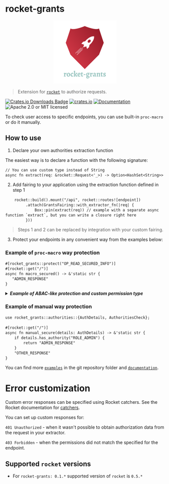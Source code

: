 # rocket-grants

<p align="center">
    <img alt="rocket-grants" src="https://github.com/DDtKey/protect-endpoints/raw/main/rocket-grants/logo.png">
</p>

> Extension for [`rocket`] to authorize requests.

[![Crates.io Downloads Badge](https://img.shields.io/crates/d/rocket-grants)](https://crates.io/crates/rocket-grants)
[![crates.io](https://img.shields.io/crates/v/rocket-grants)](https://crates.io/crates/rocket-grants)
[![Documentation](https://docs.rs/rocket-grants/badge.svg)](https://docs.rs/rocket-grants)
![Apache 2.0 or MIT licensed](https://img.shields.io/crates/l/rocket-grants)

To check user access to specific endpoints, you can use built-in `proc-macro` or do it manually.

## How to use


1. Declare your own authorities extraction function
   
The easiest way is to declare a function with the following signature:
```rust,ignore
// You can use custom type instead of String
async fn extract(req: &rocket::Request<'_>) -> Option<HashSet<String>>
```

2. Add fairing to your application using the extraction function defined in step 1
   
```rust,ignore
    rocket::build().mount("/api", rocket::routes![endpoint])
         .attach(GrantsFairing::with_extractor_fn(|req| {
             Box::pin(extract(req)) // example with a separate async function `extract`, but you can write a closure right here
         }))
```

> Steps 1 and 2 can be replaced by integration with your custom fairing.

3. Protect your endpoints in any convenient way from the examples below:

### Example of `proc-macro` way protection
```rust,no_run
#[rocket_grants::protect("OP_READ_SECURED_INFO")]
#[rocket::get("/")]
async fn macro_secured() -> &'static str {
   "ADMIN_RESPONSE"
}
```

<details>

<summary> <b><i> Example of ABAC-like protection and custom permission type </i></b></summary>
<br/>


Here is an example using the `ty` and `expr` attributes. But these are independent features.

`expr` allows you to include some checks in the macro based on function params, it can be combined with authorities by using `all`/`any`.

`ty` allows you to use a custom type for the authority (then the fairing needs to be configured). 
Take a look at an [enum-role example](../examples/rocket/enum-role/src/main.rs)

```rust,ignore
use enums::Role::{self, ADMIN};
use dto::User;

#[rocket_grants::protect("USER", expr = "user_id == user.id")]
#[rocket::post("/secure/<user_id>", data = "<user>")]
async fn role_macro_secured_with_params(user_id: i32, user: Json<User>) -> &'static str {
   "some secured info with parameters"
}

#[rocket_grants::protect(any("ADMIN", expr = "user.is_super_user()"))]
#[rocket::post("/secure/admin/<user_id>", data = "<user>")]
async fn admin_or_super_user(user_id: i32, user: Json<User>) -> &'static str {
   "some secured info with parameters"
}

```

</details>  

### Example of manual way protection
```rust,no_run
use rocket_grants::authorities::{AuthDetails, AuthoritiesCheck};

#[rocket::get("/")]
async fn manual_secure(details: AuthDetails) -> &'static str {
    if details.has_authority("ROLE_ADMIN") {
        return "ADMIN_RESPONSE"
    }
    "OTHER_RESPONSE"
}
```

You can find more [`examples`] in the git repository folder and [`documentation`].

# Error customization

Custom error responses can be specified using Rocket catchers. See the Rocket documentation for [catchers](https://doc.rust-lang.org/cargo/commands/cargo-doc.html).

You can set up custom responses for:

`401 Unauthorized` - when it wasn't possible to obtain authorization data from the request in your extractor.

`403 Forbidden` - when the permissions did not match the specified for the endpoint.


## Supported `rocket` versions
* For `rocket-grants: 0.1.*` supported version of `rocket` is `0.5.*`

[`examples`]: https://github.com/DDtKey/protect-endpoints/tree/main/examples/rocket
[`documentation`]: https://docs.rs/rocket-grants
[`rocket`]: https://github.com/SergioBenitez/Rocket
[`poem-grants`]: https://github.com/DDtKey/protect-endpoints/tree/main/poem-grants
